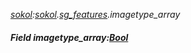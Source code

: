_[sokol](../../modules/sokol/sokol-module.md):[sokol](../../modules/sokol/sokol-module.md).[sg\_features](../../modules/sokol/sokol-sg_features.md).imagetype\_array_
##### Field imagetype\_array:[Bool](../../modules/wonkey/wonkey-types-bool.md)
